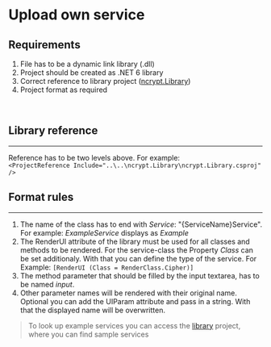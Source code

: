 # Upload own service

## Requirements
1. File has to be a dynamic link library (.dll)
2. Project should be created as .NET 6 library
2. Correct reference to library project ([ncrypt.Library](https://github.com/LukasStolz314/ncrypt.Library))
3. Project format as required

</br>

## Library reference
---
Reference has to be two levels above. For example: </br>
`<ProjectReference Include="..\..\ncrypt.Library\ncrypt.Library.csproj" />`

## Format rules
---
1. The name of the class has to end with *Service*: "{ServiceName}Service". For example: *ExampleService* displays as *Example*
2. The RenderUI attribute of the library must be used for all classes and methods to be rendered. For the service-class the Property *Class* can be set additionaly. With that you can define the type of the service. For Example: `[RenderUI (Class = RenderClass.Cipher)]`
3. The method parameter that should be filled by the input textarea, has to be named *input*.
4. Other parameter names will be rendered with their original name. Optional you can add the UIParam attribute and pass in a string. With that the displayed name will be overwritten.

> To look up example services you can access the [library](https://github.com/LukasStolz314/ncrypt.Library) project, where you can find sample services

